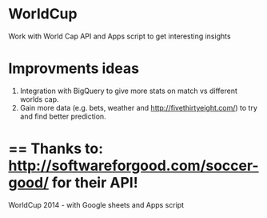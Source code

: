 WorldCup
========

Work with World Cap API and Apps script to get interesting insights
 

Improvments ideas
=================
  1. Integration with BigQuery to give more stats on match vs different worlds cap.
  2. Gain more data (e.g. bets, weather and http://fivethirtyeight.com/) to try and find better prediction.

==
Thanks to: http://softwareforgood.com/soccer-good/ for their API!
==

WorldCup 2014 - with Google sheets and Apps script
